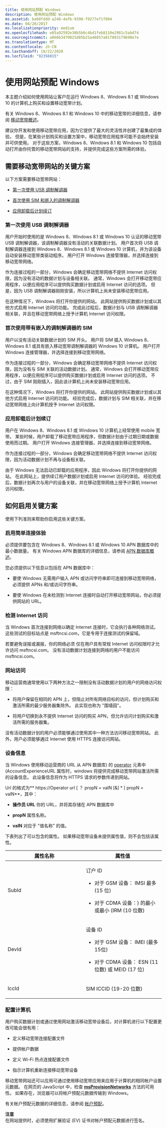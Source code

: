 ```yaml
---
title: 使用网站预配 Windows
description: 使用网站预配 Windows
ms.assetid: ba60fddd-a248-4afb-9390-f9277ef1f094
ms.date: 04/20/2017
ms.localizationpriority: medium
ms.openlocfilehash: e85a92592e38b5b0c4bd1feb8110e2981c5abd74
ms.sourcegitcommit: a866b3470025d85b25a48857a81f893179698e7e
ms.translationtype: MT
ms.contentlocale: zh-CN
ms.lasthandoff: 10/22/2020
ms.locfileid: "92356015"
---
```

# <a name="provisioning-windows-using-a-website"></a>使用网站预配 Windows


本主题介绍如何使用网站让客户在运行 Windows 8、Windows 8.1 或 Windows 10 的计算机上购买和设置移动宽带计划。

有关 Windows 8、Windows 8.1 和 Windows 10 中的移动宽带的详细信息，请参阅 [移动宽带概述](overview-of-mobile-broadband.md)。

建议你开发和使用移动宽带应用，因为它提供了最大的灵活性并创建了最集成的体验。 但是，在某些计划购买和设置方案中，移动宽带应用程序可能不会始终安装并可供使用。 对于这些方案，Windows 8、Windows 8.1 和 Windows 10 包括自动打开由你托管的移动宽带网站的支持，并提供完成这些方案所需的体验。

## <a name="span-idkeyscenspanspan-idkeyscenspankey-scenarios-that-require-a-mobile-broadband-web-site"></a><span id="keyscen"></span><span id="KEYSCEN"></span>需要移动宽带网站的关键方案


以下方案需要移动宽带网站：

-   [第一次使用 USB 调制解调器](#firstusb)

-   [首次使用 SIM 和嵌入的调制解调器](#firstsimusb)

-   [应用卸载后计划续订](#renewunin)

### <a name="span-idfirstusbspanspan-idfirstusbspanfirst-use-of-a-usb-modem"></a><span id="firstusb"></span><span id="FIRSTUSB"></span>第一次使用 USB 调制解调器

用户开始时使用的是 Windows 8、Windows 8.1 或 Windows 10 认证的移动宽带 USB 调制解调器，该调制解调器没有活动的关联数据计划。 用户首次将 USB 调制解调器连接到 Windows 8、Windows 8.1 或 Windows 10 计算机，并为该设备自动安装移动宽带类驱动程序。 用户打开 Windows 连接管理器，并选择连接到移动宽带网络。

作为连接过程的一部分，Windows 会确定移动宽带网络不提供 Internet 访问权限，因为没有活动的数据计划与设备相关联。 通常，Windows 会打开移动宽带应用程序，以便应用程序可以提供购买数据计划或启用 Internet 访问的选项。 但是，因为 USB 调制解调器刚刚安装，所以计算机上尚未安装移动宽带应用。

在这种情况下，Windows 将打开你提供的网站。 此网站提供购买数据计划或以其他方式启用 Internet 访问的功能。 完成此过程后，数据计划与 USB 调制解调器相关联，并且在移动宽带网络上授予计算机 Internet 访问权限。

### <a name="span-idfirstsimusbspanspan-idfirstsimusbspanfirst-use-of-a-sim-with-an-embedded-modem"></a><span id="firstsimusb"></span><span id="FIRSTSIMUSB"></span>首次使用带有嵌入的调制解调器的 SIM

用户以没有活动关联数据计划的 SIM 开头。 用户将 SIM 插入 Windows 8、Windows 8.1 或具有嵌入移动宽带调制解调器的 Windows 10 计算机。 用户打开 Windows 连接管理器，并选择连接到移动宽带网络。

作为连接过程的一部分，Windows 会确定移动宽带网络不提供 Internet 访问权限，因为没有与 SIM 关联的活动数据计划。 通常，Windows 会打开移动宽带应用程序，以便应用程序可以提供购买数据计划或启用 Internet 访问的选项。 不过，由于 SIM 刚刚插入，因此该计算机上尚未安装移动宽带应用。

在这种情况下，Windows 将打开你提供的网站。 此网站提供购买数据计划或以其他方式启用 Internet 访问的功能。 经验完成后，数据计划与 SIM 相关联，并在移动宽带网络上向计算机授予 Internet 访问权限。

### <a name="span-idrenewuninspanspan-idrenewuninspanplan-renewal-when-the-app-has-been-uninstalled"></a><span id="renewunin"></span><span id="RENEWUNIN"></span>应用卸载后计划续订

用户在 Windows 8、Windows 8.1 或 Windows 10 计算机上经常使用 mobile 宽带。 某些时候，用户卸载了移动宽带应用程序，但数据计划由于过期日期或数据使用而过期。 用户打开 Windows 连接管理器，并选择连接到移动宽带网络。

作为连接过程的一部分，Windows 会确定移动宽带网络不提供 Internet 访问权限，因为活动数据计划不再与设备相关联。

由于 Windows 无法启动已卸载的应用程序，因此 Windows 将打开你提供的网站。 在此网站上，提供续订用户数据计划或启用 Internet 访问的体验。 经验完成后，数据计划再次与用户的设备关联，并在移动宽带网络上授予计算机 Internet 访问权限。

## <a name="span-idhow_to_enable_key_scenariosspanspan-idhow_to_enable_key_scenariosspanspan-idhow_to_enable_key_scenariosspanhow-to-enable-key-scenarios"></a><span id="How_to_enable_key_scenarios"></span><span id="how_to_enable_key_scenarios"></span><span id="HOW_TO_ENABLE_KEY_SCENARIOS"></span>如何启用关键方案


使用下列准则来帮助你启用这些关键方案。

### <a name="span-idenablesimpspanspan-idenablesimpspanenable-a-simple-connect-experience"></a><span id="enablesimp"></span><span id="ENABLESIMP"></span>启用简单连接体验

必须提供要包含在 Windows 8、Windows 8.1 或 Windows 10 APN 数据库中的最小数据量。 有关 Windows APN 数据库的详细信息，请参阅 [APN 数据库概述](apn-database-overview.md)。

您必须提供以下信息以包括在 APN 数据库中：

-   要使 Windows 无需用户输入 APN 或访问字符串即可连接到移动宽带网络，必须提供 APNs 和/或访问字符串。

-   要使 Windows 在未检测到 Internet 连接时自动打开移动宽带网站，你必须提供网站的 URL。

### <a name="span-iddetectspanspan-iddetectspandetect-internet-access"></a><span id="detect"></span><span id="DETECT"></span>检测 Internet 访问

当 Windows 首次连接到网络以确定 Internet 连接时，它会执行各种网络测试。 这些测试的目标站点是 []() msftncsi.com，它是专用于连接测试的保留域。

若要避免误报或漏报，你的网络必须 []() 仅在用户具有常规 Internet 访问权限时才允许访问 msftncsi.com。 没有活动数据计划连接到网络的用户不能访问 []() msftncsi.com。

### <a name="span-idwebaccessspanspan-idwebaccessspanweb-site-access"></a><span id="webaccess"></span><span id="WEBACCESS"></span>网站访问

移动运营商通常使用以下两种方法之一限制没有活动数据计划的用户的网络访问权限：

-   将用户保留在相同的 APN 上，但阻止对所有网络目标的访问，但计划购买和激活所需的最少服务器集除外。 此实现也称为 "围墙园"。

-   将用户切换到永不提供 Internet 访问的购买 APN，但允许访问计划购买和激活所需的服务器集。

没有活动数据计划的用户必须能够通过使用其中一种方法访问移动宽带网站。 此外，用户必须能够通过 Internet 使用 HTTPS 连接访问网站。

### <a name="span-iddevinfspanspan-iddevinfspandevice-information"></a><span id="devinf"></span><span id="DEVINF"></span>设备信息

当 Windows 使用移动运营商的 URL 从 APN 数据库) 的 [operator](operator.md) 元素中 (AccountExperienceURL 属性时，windows 将提供完成移动宽带网站激活所需的设备信息。 此设备信息将作为 HTTPS 请求的参数传递到网站。

Url 的格式为** https://Operator url \[ ？ propN = valN \[&\] \* \] propN = valN**，其中：

-   **操作员 URL** 你的 URL，并将其存储在 APN 数据库中

-   **propN** 属性名称。

-   **valN** 对应于 "值名称" 的值。

下表列出了可以包含的属性。 如果移动宽带设备未提供属性值，则不会包括该属性。

<table>
<colgroup>
<col width="50%" />
<col width="50%" />
</colgroup>
<thead>
<tr class="header">
<th>属性名称</th>
<th>属性值</th>
</tr>
</thead>
<tbody>
<tr class="odd">
<td><p>SubId</p></td>
<td><p>订户 ID</p>
<ul>
<li><p>对于 GSM 设备： IMSI 最多 (15 位) </p></li>
<li><p>对于 CDMA 设备：) 的最小或最小 (IRM (10 位数) </p></li>
</ul></td>
</tr>
<tr class="even">
<td><p>DevId</p></td>
<td><p>设备 ID</p>
<ul>
<li><p>对于 GSM 设备： IMEI (最多15位) </p></li>
<li><p>对于 CDMA 设备： ESN (11 位数) 或 MEID (17 位) </p></li>
</ul></td>
</tr>
<tr class="odd">
<td><p>IccId</p></td>
<td><p>SIM ICCID (19-20 位数) </p></td>
</tr>
</tbody>
</table>

 

### <a name="span-idconfigure_the_computerspanspan-idconfigure_the_computerspanspan-idconfigure_the_computerspanconfigure-the-computer"></a><span id="Configure_the_computer"></span><span id="configure_the_computer"></span><span id="CONFIGURE_THE_COMPUTER"></span>配置计算机

用户购买数据计划或通过使用网站激活移动宽带设备后，对计算机进行以下配置更改可能会很有用：

-   定义移动宽带连接配置文件

-   提供帐户数据

-   定义 Wi-Fi 热点连接配置文件

-   指示计算机重新连接移动宽带设备

移动宽带网站还可以应用可通过使用移动宽带应用来应用于计算机的相同帐户设置元数据。 在网页的 JavaScript 中，检查 [**msProvisionNetworks**](/previous-versions/windows/internet-explorer/ie-developer/platform-apis/dn529170(v=vs.85)) 方法的可用性。 如果存在，浏览器可以将帐户预配元数据传输到 Windows。

有关帐户预配元数据的详细信息，请参阅 [帐户预配](account-provisioning.md)。

**注意**  
在网站提供时，必须使用扩展验证 (EV) 证书对帐户预配元数据进行签名。

 

 

